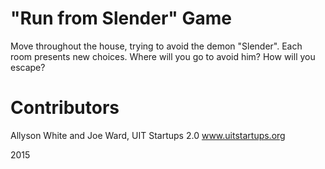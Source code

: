 # "Run from Slender" Game

Move throughout the house, trying to avoid the demon "Slender". Each room presents new choices. Where will you go to avoid him? How will you escape?

# Contributors

Allyson White and Joe Ward, UIT Startups 2.0
www.uitstartups.org

2015